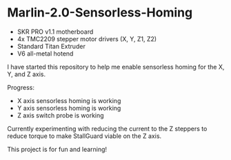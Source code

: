 # Marlin-2.0-Sensorless-Homing

* SKR PRO v1.1 motherboard
* 4x TMC2209 stepper motor drivers (X, Y, Z1, Z2)
* Standard Titan Extruder
* V6 all-metal hotend

I have started this repository to help me enable sensorless homing for the X, Y, and Z axis. 

Progress:

* X axis sensorless homing is working 
* Y axis sensorless homing is working
* Z axis switch probe is working

Currently experimenting with reducing the current to the Z steppers to reduce torque to make StallGuard viable on the Z axis.

This project is for fun and learning!
